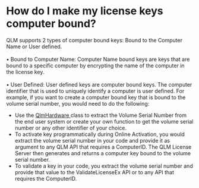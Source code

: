 # How do I make my license keys computer bound?

QLM supports 2 types of computer bound keys: Bound to the Computer Name or User defined.\
\
• Bound to Computer Name: Computer Name bound keys are keys that are bound to a specific computer by encrypting the name of the computer in the license key.\
\
• User Defined: User defined keys are computer bound keys. The computer identifier that is used to uniquely identify a computer is user defined. For example, if you want to create a computer bound key that is bound to the volume serial number, you would need to do the following:

* Use the [QlmHardware ](../api-reference/iqlmhardware/)class to extract the Volume Serial Number from the end user system or create your own function to get the volume serial number or any other identifier of your choice.
* To activate key programmatically during Online Activation, you would extract the volume serial number in your code and provide it as argument to any QLM API that requires a ComputerID. The QLM License Server then generates and returns a computer key bound to the volume serial number.
* To validate a key in your code, you extract the volume serial number and provide that value to the ValidateLicenseEx API or to any API that requires the ComputerID.
